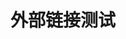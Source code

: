 ---
language: zh
title: 外部链接测试
external_url: https://news.pku.edu.cn/xwzh/e995eb5530d74e1daa53cf855a0df51a.htm
---